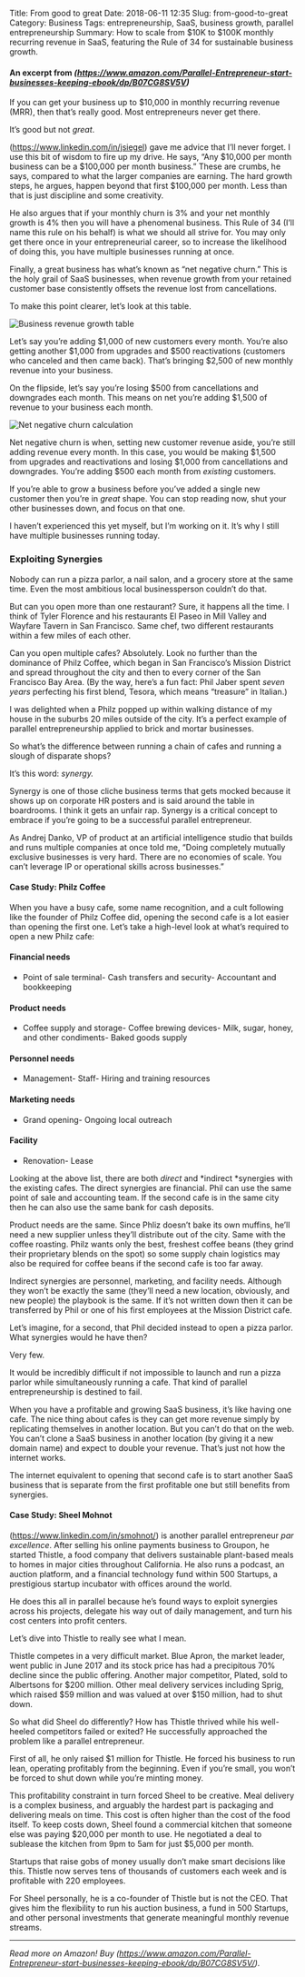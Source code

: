 Title: From good to great
Date: 2018-06-11 12:35
Slug: from-good-to-great
Category: Business
Tags: entrepreneurship, SaaS, business growth, parallel entrepreneurship
Summary: How to scale from $10K to $100K monthly recurring revenue in SaaS, featuring the Rule of 34 for sustainable business growth.

#### An excerpt from *(https://www.amazon.com/Parallel-Entrepreneur-start-businesses-keeping-ebook/dp/B07CG8SV5V)*

If you can get your business up to $10,000 in monthly recurring revenue (MRR), then that’s really good. Most entrepreneurs never get there.

It’s good but not *great*.

(https://www.linkedin.com/in/jsiegel) gave me advice that I’ll never forget. I use this bit of wisdom to fire up my drive. He says, “Any $10,000 per month business can be a $100,000 per month business.” These are crumbs, he says, compared to what the larger companies are earning. The hard growth steps, he argues, happen beyond that first $100,000 per month. Less than that is just discipline and some creativity.

He also argues that if your monthly churn is 3% and your net monthly growth is 4% then you will have a phenomenal business. This Rule of 34 (I’ll name this rule on his behalf) is what we should all strive for. You may only get there once in your entrepreneurial career, so to increase the likelihood of doing this, you have multiple businesses running at once.

Finally, a great business has what’s known as “net negative churn.” This is the holy grail of SaaS businesses, when revenue growth from your retained customer base consistently offsets the revenue lost from cancellations.

To make this point clearer, let’s look at this table.

![Business revenue growth table]({static}/images/5b1fa-1amz-gmrdqumsq5hsns74hw.png)

Let’s say you’re adding $1,000 of new customers every month. You’re also getting another $1,000 from upgrades and $500 reactivations (customers who canceled and then came back). That’s bringing $2,500 of new monthly revenue into your business.

On the flipside, let’s say you’re losing $500 from cancellations and downgrades each month. This means on net you’re adding $1,500 of revenue to your business each month.

![Net negative churn calculation]({static}/images/3c9da-1fxff7gutcrqp880lkl4loa.png)

Net negative churn is when, setting new customer revenue aside, you’re still adding revenue every month. In this case, you would be making $1,500 from upgrades and reactivations and losing $1,000 from cancellations and downgrades. You’re adding $500 each month from *existing* customers.

If you’re able to grow a business before you’ve added a single new customer then you’re in *great* shape. You can stop reading now, shut your other businesses down, and focus on that one.

I haven’t experienced this yet myself, but I’m working on it. It’s why I still have multiple businesses running today.

### Exploiting Synergies

Nobody can run a pizza parlor, a nail salon, and a grocery store at the same time. Even the most ambitious local businessperson couldn’t do that.

But can you open more than one restaurant? Sure, it happens all the time. I think of Tyler Florence and his restaurants El Paseo in Mill Valley and Wayfare Tavern in San Francisco. Same chef, two different restaurants within a few miles of each other.

Can you open multiple cafes? Absolutely. Look no further than the dominance of Philz Coffee, which began in San Francisco’s Mission District and spread throughout the city and then to every corner of the San Francisco Bay Area. (By the way, here’s a fun fact: Phil Jaber spent *seven years* perfecting his first blend, Tesora, which means “treasure” in Italian.)

I was delighted when a Philz popped up within walking distance of my house in the suburbs 20 miles outside of the city. It’s a perfect example of parallel entrepreneurship applied to brick and mortar businesses.

So what’s the difference between running a chain of cafes and running a slough of disparate shops?

It’s this word: *synergy.*

Synergy is one of those cliche business terms that gets mocked because it shows up on corporate HR posters and is said around the table in boardrooms. I think it gets an unfair rap. Synergy is a critical concept to embrace if you’re going to be a successful parallel entrepreneur.

As Andrej Danko, VP of product at an artificial intelligence studio that builds and runs multiple companies at once told me, “Doing completely mutually exclusive businesses is very hard. There are no economies of scale. You can’t leverage IP or operational skills across businesses.”

#### Case Study: Philz Coffee

When you have a busy cafe, some name recognition, and a cult following like the founder of Philz Coffee did, opening the second cafe is a lot easier than opening the first one. Let’s take a high-level look at what’s required to open a new Philz cafe:

#### Financial needs

- Point of sale terminal- Cash transfers and security- Accountant and bookkeeping

#### Product needs

- Coffee supply and storage- Coffee brewing devices- Milk, sugar, honey, and other condiments- Baked goods supply

#### Personnel needs

- Management- Staff- Hiring and training resources

#### Marketing needs

- Grand opening- Ongoing local outreach

#### Facility

- Renovation- Lease

Looking at the above list, there are both *direct* and *indirect *synergies with the existing cafes. The direct synergies are financial. Phil can use the same point of sale and accounting team. If the second cafe is in the same city then he can also use the same bank for cash deposits.

Product needs are the same. Since Phliz doesn’t bake its own muffins, he’ll need a new supplier unless they’ll distribute out of the city. Same with the coffee roasting. Philz wants only the best, freshest coffee beans (they grind their proprietary blends on the spot) so some supply chain logistics may also be required for coffee beans if the second cafe is too far away.

Indirect synergies are personnel, marketing, and facility needs. Although they won’t be exactly the same (they’ll need a new location, obviously, and new people) the playbook is the same. If it’s not written down then it can be transferred by Phil or one of his first employees at the Mission District cafe.

Let’s imagine, for a second, that Phil decided instead to open a pizza parlor. What synergies would he have then?

Very few.

It would be incredibly difficult if not impossible to launch and run a pizza parlor while simultaneously running a cafe. That kind of parallel entrepreneurship is destined to fail.

When you have a profitable and growing SaaS business, it’s like having one cafe. The nice thing about cafes is they can get more revenue simply by replicating themselves in another location. But you can’t do that on the web. You can’t clone a SaaS business in another location (by giving it a new domain name) and expect to double your revenue. That’s just not how the internet works.

The internet equivalent to opening that second cafe is to start another SaaS business that is separate from the first profitable one but still benefits from synergies.

#### Case Study: Sheel Mohnot

(https://www.linkedin.com/in/smohnot/) is another parallel entrepreneur *par excellence*. After selling his online payments business to Groupon, he started Thistle, a food company that delivers sustainable plant-based meals to homes in major cities throughout California. He also runs a podcast, an auction platform, and a financial technology fund within 500 Startups, a prestigious startup incubator with offices around the world.

He does this all in parallel because he’s found ways to exploit synergies across his projects, delegate his way out of daily management, and turn his cost centers into profit centers.

Let’s dive into Thistle to really see what I mean.

Thistle competes in a very difficult market. Blue Apron, the market leader, went public in June 2017 and its stock price has had a precipitous 70% decline since the public offering. Another major competitor, Plated, sold to Albertsons for $200 million. Other meal delivery services including Sprig, which raised $59 million and was valued at over $150 million, had to shut down.

So what did Sheel do differently? How has Thistle thrived while his well-heeled competitors failed or exited? He successfully approached the problem like a parallel entrepreneur.

First of all, he only raised $1 million for Thistle. He forced his business to run lean, operating profitably from the beginning. Even if you’re small, you won’t be forced to shut down while you’re minting money.

This profitability constraint in turn forced Sheel to be creative. Meal delivery is a complex business, and arguably the hardest part is packaging and delivering meals on time. This cost is often higher than the cost of the food itself. To keep costs down, Sheel found a commercial kitchen that someone else was paying $20,000 per month to use. He negotiated a deal to sublease the kitchen from 9pm to 5am for just $5,000 per month.

Startups that raise gobs of money usually don’t make smart decisions like this. Thistle now serves tens of thousands of customers each week and is profitable with 220 employees.

For Sheel personally, he is a co-founder of Thistle but is not the CEO. That gives him the flexibility to run his auction business, a fund in 500 Startups, and other personal investments that generate meaningful monthly revenue streams.

---

*Read more on Amazon! Buy *(https://www.amazon.com/Parallel-Entrepreneur-start-businesses-keeping-ebook/dp/B07CG8SV5V/)*.*